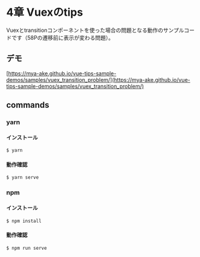 # 4章 Vuexのtips

Vuexとtransitionコンポーネントを使った場合の問題となる動作のサンプルコードです（58Pの遷移前に表示が変わる問題）。

## デモ

[https://mya-ake.github.io/vue-tips-sample-demos/samples/vuex_transition_problem/](https://mya-ake.github.io/vue-tips-sample-demos/samples/vuex_transition_problem/)

## commands

### yarn

#### インストール

```
$ yarn
```

#### 動作確認

```
$ yarn serve
```

### npm

#### インストール

```
$ npm install
```

#### 動作確認

```
$ npm run serve
```

